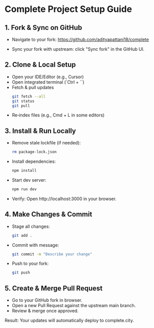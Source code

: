 # Complete Project Setup Guide

## 1. Fork & Sync on GitHub
- Navigate to your fork:
  https://github.com/adityapattani18/complete

- Sync your fork with upstream: click "Sync fork" in the GitHub UI.

## 2. Clone & Local Setup
- Open your IDE/Editor (e.g., Cursor)
- Open integrated terminal (`Ctrl + \``)
- Fetch & pull updates
  ```bash
  git fetch --all
  git status
  git pull
  ```
- Re‑index files (e.g., Cmd + L in some editors)

## 3. Install & Run Locally
- Remove stale lockfile (if needed):
  ```bash
  rm package-lock.json
  ```
- Install dependencies:
  ```bash
  npm install
  ```
- Start dev server:
  ```bash
  npm run dev
  ```
- Verify: Open http://localhost:3000 in your browser.

## 4. Make Changes & Commit
- Stage all changes:
  ```bash
  git add .
  ```
- Commit with message:
  ```bash
  git commit -m "Describe your change"
  ```
- Push to your fork:
  ```bash
  git push
  ```

## 5. Create & Merge Pull Request
- Go to your GitHub fork in browser.
- Open a new Pull Request against the upstream main branch.
- Review & merge once approved.

Result: Your updates will automatically deploy to complete.city.
